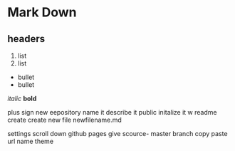 # Mark Down

## headers

1. list
2. list

* bullet
* bullet 

*italic*
**bold**

<!--creating new repository--> 
plus sign
new eepository
name it
describe it
public
initalize it w readme
create
create new file
newfilename.md 
<!--.html .css .md -->
<!-- publish repo-->
settings
scroll down github pages
give scource- master branch
copy paste url
name
theme
